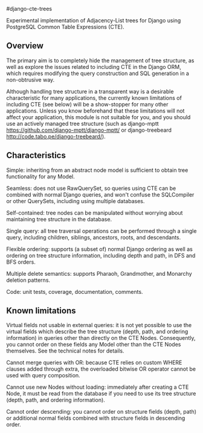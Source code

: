 #django-cte-trees

Experimental implementation of Adjacency-List trees for Django using PostgreSQL Common Table Expressions (CTE).

## Overview

The primary aim is to completely hide the management of tree structure, as well as explore the issues related to including CTE in the Django ORM, which requires modifying the query construction and SQL generation in a non-obtrusive way.

Although handling tree structure in a transparent way is a desirable characteristic for many applications, the currently known limitations of including CTE (see below) will be a show-stopper for many other applications. Unless you know beforehand that these limitations will not affect your application, this module is not suitable for you, and you should use an actively managed tree structure (such as django-mptt <https://github.com/django-mptt/django-mptt/> or django-treebeard <http://code.tabo.pe/django-treebeard/>).


## Characteristics

Simple: inheriting from an abstract node model is sufficient to obtain tree functionality for any Model.

Seamless: does not use RawQuerySet, so queries using CTE can be combined with normal Django queries, and won't confuse the SQLCompiler or other QuerySets, including using multiple databases.

Self-contained: tree nodes can be manipulated without worrying about maintaining tree structure in the database.

Single query: all tree traversal operations can be performed through a single query, including children, siblings, ancestors, roots, and descendants.

Flexible ordering: supports (a subset of) normal Django ordering as well as ordering on tree structure information, including depth and path, in DFS and BFS orders.

Multiple delete semantics: supports Pharaoh, Grandmother, and Monarchy deletion patterns.

Code: unit tests, coverage, documentation, comments.


## Known limitations

Virtual fields not usable in external queries: it is not yet possible to use the virtual fields which describe the tree structure (depth, path, and ordering information) in queries other than directly on the CTE Nodes. Consequently, you cannot order on these fields any Model other than the CTE Nodes themselves. See the technical notes for details.

Cannot merge queries with OR: because CTE relies on custom WHERE clauses added through extra, the overloaded bitwise OR operator cannot be used with query composition.

Cannot use new Nodes without loading: immediately after creating a CTE Node, it must be read from the database if you need to use its tree structure (depth, path, and ordering information).

Cannot order descending: you cannot order on structure fields (depth, path) or additional normal fields combined with structure fields in descending order.
